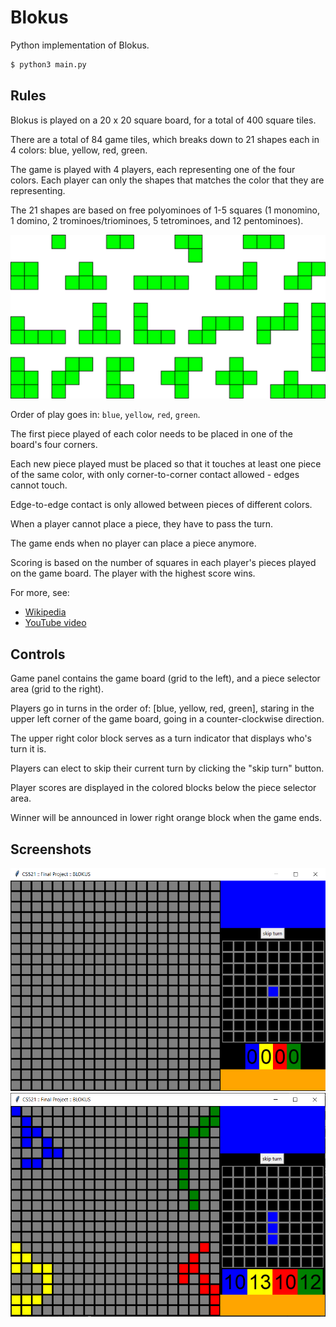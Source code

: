 # Blokus

Python implementation of Blokus.

```bash
$ python3 main.py
```

## Rules

Blokus is played on a 20 x 20 square board, for a total of 400 square tiles.

There are a total of 84 game tiles, which breaks down to 21 shapes each in 4 colors: blue, yellow, red, green.

The game is played with 4 players, each representing one of the four colors. Each player can only the shapes that matches the color that they are representing.

The 21 shapes are based on free polyominoes of 1-5 squares (1 monomino, 1 domino, 2 trominoes/triominoes, 5 tetrominoes, and 12 pentominoes).

![blokus tiles](img/BlokusTiles_1920px.png)

Order of play goes in: `blue`, `yellow`, `red`, `green`.

The first piece played of each color needs to be placed in one of the board's four corners.

Each new piece played must be placed so that it touches at least one piece of the same color, with only corner-to-corner contact allowed - edges cannot touch.

Edge-to-edge contact is only allowed between pieces of different colors.

When a player cannot place a piece, they have to pass the turn.

The game ends when no player can place a piece anymore.

Scoring is based on the number of squares in each player's pieces played on the game board. The player with the highest score wins.

For more, see:

- [Wikipedia](https://en.wikipedia.org/wiki/Blokus)
- [YouTube video](https://www.youtube.com/watch?v=4HLIw4Imhmw)

## Controls

Game panel contains the game board (grid to the left), and a piece selector area (grid to the right).

Players go in turns in the order of: [blue, yellow, red, green], staring in the upper left corner of the game board, going in a counter-clockwise direction.

The upper right color block serves as a turn indicator that displays who's turn it is.

Players can elect to skip their current turn by clicking the "skip turn" button.

Player scores are displayed in the colored blocks below the piece selector area.

Winner will be announced in lower right orange block when the game ends.

## Screenshots

![start screen](img/start.png)
![game screen](img/game.png)
